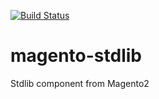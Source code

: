 [![Build Status](https://travis-ci.org/tobias-trozowski/magento-stdlib.svg?branch=develop)](https://travis-ci.org/tobias-trozowski/magento-stdlib)

# magento-stdlib
Stdlib component from Magento2
